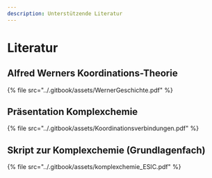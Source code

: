 ```yaml
---
description: Unterstützende Literatur
---
```


# Literatur

## Alfred Werners Koordinations-Theorie

{% file src="../.gitbook/assets/WernerGeschichte.pdf" %}

## Präsentation Komplexchemie

{% file src="../.gitbook/assets/Koordinationsverbindungen.pdf" %}

## Skript zur Komplexchemie (Grundlagenfach)

{% file src="../.gitbook/assets/komplexchemie_ESIC.pdf" %}
